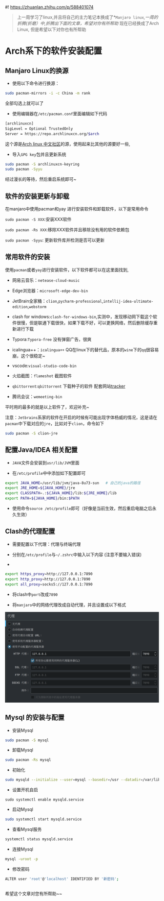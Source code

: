 #! https://zhuanlan.zhihu.com/p/588401074

> 上一周学习了linux,并且将自己的主力笔记本换成了*`Manjaro linux`*,一周的折腾(折磨）中,折腾出下面的文章，希望对你有所帮助*
> 现在已经换成了Arch Linux, 但是希望以下对你也有所帮助


# Arch系下的软件安装配置
## Manjaro Linux的换源

- 使用以下命令进行换源：

```bash
sudo pacman-mirrors -i -c China -m rank
```

全部勾选上就可以了 


- 使用编辑器在`/etc/pacman.conf`里面编辑如下代码

```bash
[archlinuxcn]
SigLevel = Optional TrustedOnly
Server = https://repo.archlinuxcn.org/$arch
```

这个源是[Arch linux 中文社区](https://www.archlinuxcn.org/)的源，使用起来比其他的源要好一些,

- 导入`GPG key`包并且更新系统


```bash
sudo pacman -S archlinuxcn-keyring
sudo pacman -Syyu
```


经过漫长的等待，然后重启系统即可~


## 软件的安装更新与卸载

在manjaro中使用pacman和yay 进行安装软件和卸载软件，以下是常用命令 


`sudo pacman -S XXX`:安装XXX软件

`sudo pacman -Rs XXX`:移除XXX软件并且移除没有用的软件依赖包

`sudo pacman -Syyu`: 更新软件库并检测是否可以更新

## 常用软件的安装

使用`pacman`或者`yay`进行安装软件，以下软件都可以在这里面找到,

- 网易云音乐：`netease-cloud-music`

- Edge浏览器：`microsoft-edge-dev-bin`

- JetBrain全家桶：`clion`,`pycharm-professional`,`intellij-idea-ultimate-edition`,`webstorm`

- clash for windows:`clash-for-windows-bin`,实测中，发现移动网下载这个软件很慢，但是联通下载很快，如果下载不好，可以更换网络，然后删除缓存重新进行下载

- Typora:`Typora-free` 没有弹窗广告，很爽

- icalingua++：`icalingua++` QQ在linux下的替代品，原本的`wine`下的`qq`很容易崩，这个很稳定~

- vscode:`visual-studio-code-bin`

- 火焰截图：`flameshot` 截图软件

- `qbittorrent`:`qbittorrent` 下载种子的软件 配套网站[tracker](https://trackerslist.com/#/zh)

- 腾讯会议：`wemeeting-bin`

平时用的最多的就是以上软件了，欢迎补充~

注意：`Jetbrains`系家的软件在开启的时候有可能出现字体杨威的情况，这是请在`pacman`中下载对应的`jre`，比如对于`clion`，命令如下

```bash
sudo pacman -S clion-jre
```

## 配置Java/IDEA 相关配置

- `JAVA`文件会安装到`usr/lib/JVM`里面

- 在`/etc/profile`中中添加如下配置即可

```bash
export JAVA_HOME=/usr/lib/jvm/java-8u73-sun   # 自己的java的路径
export JRE_HOME=${JAVA_HOME}/jre   
export CLASSPATH=.:${JAVA_HOME}/lib:${JRE_HOME}/lib   
export PATH=${JAVA_HOME}/bin:$PATH 
```

- 使用命令`source /etc/profile`即可（好像是当前生效，然后重启电脑之后永久生效）

## Clash的代理配置

- 需要配置以下代理：代理与终端代理

- 分别在`/etc/profile`与`~/.zshrc`中输入以下内容 (注意不要输入错误)

- 

```bash
export https_proxy=http://127.0.0.1:7890
export http_proxy=http://127.0.0.1:7890
export all_proxy=socks5://127.0.0.1:7890
```

- 将clash中`port`改成`7890`

- 将`manjaro`中的网络代理改成自动代理，并且设置成以下格式

![代理](https://raw.githubusercontent.com/Meteor-Z/blog-image/main/4555d2113877f5e20d07ef024035751d.png)

## Mysql 的安装与配置

- 安装Mysql

```bash
sudo pacman -S mysql
```

- 卸载Mysql

```bash
sudo pacman -Rs mysql
```

- 初始化

```bash
sudo mysqld --initialize --user=mysql --basedir=/usr --datadir=/var/lib/mysql
```

-  设置开机自启

```ba
sudo systemctl enable mysqld.service
```

- 启动Mysql

```bash
sudo systemctl start mysqld.service
```

- 查看Mysql服务

```bash
systemctl status mysqld.service
```

- 连接Mysql

```bash
mysql -uroot -p
```

- 修改密码

```bash
ALTER user 'root'@'localhost' IDENTIFIED BY '新密码';
```

## 

希望这个文章对您有所帮助~~
